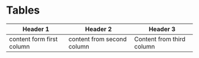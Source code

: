 # Tables

Header 1 | Header 2 | Header 3
-------- | -------- | --------
content form first column | content from second column | Content from third column
